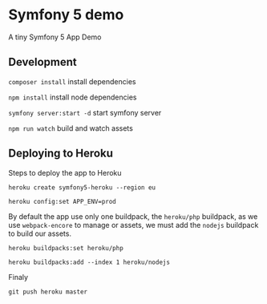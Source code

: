 # Symfony 5 demo
A tiny Symfony 5 App Demo

## Development

`composer install` install dependencies

`npm install` install node dependencies

`symfony server:start -d` start symfony server

`npm run watch` build and watch assets

## Deploying to Heroku
Steps to deploy the app to Heroku

`heroku create symfony5-heroku --region eu`

`heroku config:set APP_ENV=prod`

By default the app use only one buildpack, the `heroku/php` buildpack,
as we use `webpack-encore` to manage or assets, we must add the
`nodejs` buildpack to build our assets.

`heroku buildpacks:set heroku/php`

`heroku buildpacks:add --index 1 heroku/nodejs`

Finaly

`git push heroku master`